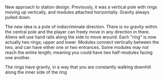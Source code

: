 New approach to station design. Previously, it was a vertical pole with rings moving up vertically, and modules attached horizontally. Gravity always pulled down.

The new idea is a pole of indiscriminate direction. There is no gravity within the central pole and the player can freely move in any direction in there. Aliens will use hand rails along the side to move around.
Each "ring" is now actually two rings; upper and lower. Modules connect vertically between the two, and can have either one or two entrances. Some modules may not reach the entire length; meaning you could have two half-modules facing one another.

The rings have gravity, in a way that you are constantly walking downhill along the inner side of the ring